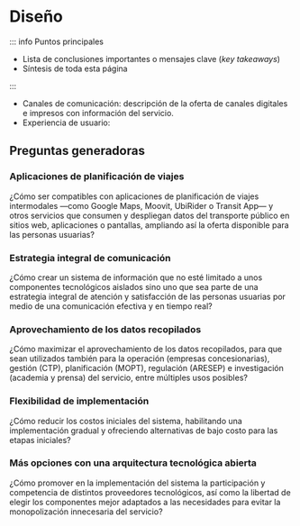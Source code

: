 # Diseño

::: info Puntos principales

- Lista de conclusiones importantes o mensajes clave (_key takeaways_)
- Síntesis de toda esta página

:::

- Canales de comunicación: descripción de la oferta de canales digitales e impresos con información del servicio.
- Experiencia de usuario:

## Preguntas generadoras

### Aplicaciones de planificación de viajes

¿Cómo ser compatibles con aplicaciones de planificación de viajes intermodales —como Google Maps, Moovit, UbiRider o Transit App— y otros servicios que consumen y despliegan datos del transporte público en sitios web, aplicaciones o pantallas, ampliando así la oferta disponible para las personas usuarias?

### Estrategia integral de comunicación

¿Cómo crear un sistema de información que no esté limitado a unos componentes tecnológicos aislados sino uno que sea parte de una estrategia integral de atención y satisfacción de las personas usuarias por medio de una comunicación efectiva y en tiempo real?

### Aprovechamiento de los datos recopilados

¿Cómo maximizar el aprovechamiento de los datos recopilados, para que sean utilizados también para la operación (empresas concesionarias), gestión (CTP), planificación (MOPT), regulación (ARESEP) e investigación (academia y prensa) del servicio, entre múltiples usos posibles?

### Flexibilidad de implementación

¿Cómo reducir los costos iniciales del sistema, habilitando una implementación gradual y ofreciendo alternativas de bajo costo para las etapas iniciales?

### Más opciones con una arquitectura tecnológica abierta

¿Cómo promover en la implementación del sistema la participación y competencia de distintos proveedores tecnológicos, así como la libertad de elegir los componentes mejor adaptados a las necesidades para evitar la monopolización innecesaria del servicio?
